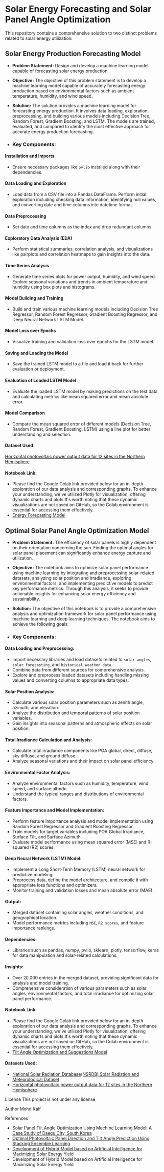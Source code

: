 # Solar Energy Forecasting and Solar Panel Angle Optimization 
This repository contains a comprehensive solution to two distinct problems related to solar energy utilization:

## **Solar Energy Production Forecasting Model**
- **Problem Statement:**
Design and develop a machine learning model capable of forecasting solar energy production.

- **Objective:**
The objective of this problem statement is to develop a machine learning model capable of accurately forecasting energy production based on environmental factors such as ambient temperature, humidity, and wind speed.

- **Solution:** 
The solution provides a machine learning model for forecasting energy production. It involves data loading, exploration, preprocessing, and building various models including Decision Tree, Random Forest, Gradient Boosting, and LSTM. The models are trained, evaluated, and compared to identify the most effective approach for accurate energy production forecasting.

- ###  **Key Components:**
  
#### **Installation and Imports**
- Ensure necessary packages like `pvlib` installed along with their dependencies.

#### **Data Loading and Exploration**
- Load data from a CSV file into a Pandas DataFrame. Perform initial exploration including checking data information, identifying null values, and converting date and time columns into datetime format.

#### **Data Preprocessing**
- Set date and time columns as the index and drop redundant columns.

#### **Exploratory Data Analysis (EDA)**
- Perform statistical summaries, correlation analysis, and visualizations like pairplots and correlation heatmaps to gain insights into the data.

#### **Time Series Analysis**
- Generate time series plots for power output, humidity, and wind speed. Explore seasonal variations and trends in ambient temperature and humidity using box plots and histograms.

#### **Model Building and Training**
- Build and train various machine learning models including Decision Tree Regressor, Random Forest Regressor, Gradient Boosting Regressor, and Deep Neural Network LSTM Model.

#### **Model Loss over Epochs**
- Visualize training and validation loss over epochs for the LSTM model.

#### **Saving and Loading the Model**
- Save the trained LSTM model to a file and load it back for further evaluation or deployment.

#### **Evaluation of Loaded LSTM Model**
- Evaluate the loaded LSTM model by making predictions on the test data and calculating metrics like mean squared error and mean absolute error.

#### **Model Comparison**
- Compare the mean squared error of different models (Decision Tree, Random Forest, Gradient Boosting, LSTM) using a line plot for better understanding and selection.

#### **Dataset Used**
[Horizontal photovoltaic power output data for 12 sites in the Northern Hemisphere](https://www.kaggle.com/datasets/saurabhshahane/northern-hemisphere-horizontal-photovoltaic)

#### **Notebook Link:** 
- Please find the Google Colab link provided below for an in-depth exploration of our data analysis and corresponding graphs. To enhance your understanding, we've utilized Plotly for visualization, offering dynamic charts and plots.It's worth noting that these dynamic visualizations are not saved on GitHub, so the Colab environment is essential for accessing them effectively.
- [Energy Forecasting Model](https://colab.research.google.com/drive/1zy4bHSD3aVoKNw62OoPv7KWO8cQDxxS-?usp=sharing)



## **Optimal Solar Panel Angle Optimization Model**
- **Problem Statement:**
The efficiency of solar panels is highly dependent on their orientation concerning the sun. Finding the optimal angles for solar panel placement can significantly enhance energy capture and utilization.

- **Objective:**
The notebook aims to optimize solar panel performance using machine learning by integrating and preprocessing solar-related datasets, analyzing solar position and irradiance, exploring environmental factors, and implementing predictive models to predict key performance metrics. Through this analysis, it seeks to provide actionable insights for enhancing solar energy efficiency and sustainability.

- **Solution:**
The objective of this notebook is to provide a comprehensive analysis and optimization framework for solar panel performance using machine learning and deep learning techniques. The notebook aims to achieve the following goals:

- ###  **Key Components:**

 ####  **Data Loading and Preprocessing:** 
  - Import necessary libraries and load datasets related to `solar angles`, `solar forecasting`, and `historical weather data`.
  - Combine data from different sources for comprehensive analysis.
  - Explore and preprocess loaded datasets including handling missing values and converting columns to appropriate data types.
  
#### **Solar Position Analysis:**

- Calculate various solar position parameters such as zenith angle, azimuth, and elevation.
- Analyze the distribution and temporal patterns of solar position variables.
- Gain insights into seasonal patterns and atmospheric effects on solar position.
  
#### **Total Irradiance Calculation and Analysis:**

- Calculate total irradiance components like POA global, direct, diffuse, sky diffuse, and ground diffuse.
- Analyze seasonal variations and their impact on solar panel efficiency.
  
#### **Environmental Factor Analysis:**

- Analyze environmental factors such as humidity, temperature, wind speed, and surface albedo.
- Understand the typical ranges and distributions of environmental factors.
  
#### **Feature Importance and Model Implementation:**

- Perform feature importance analysis and model implementation using Random Forest Regressor and Gradient Boosting Regressor.
- Train models for target variables including POA Global Irradiance, Surface Tilt, and Surface Azimuth.
- Evaluate model performance using mean squared error (MSE) and R-squared (R2) scores.
  
#### **Deep Neural Network (LSTM) Model:**

- Implement a Long Short-Term Memory (LSTM) neural network for predictive modeling.
- Preprocess data, define the model architecture, and compile it with appropriate loss functions and optimizers.
- Monitor training and validation losses and mean absolute error (MAE).

#### **Output:**
- Merged dataset containing solar angles, weather conditions, and geographical location.
- Model performance metrics including `MSE`, `R2 scores`, and feature importance rankings.

#### **Dependencies:**

- Libraries such as pandas, numpy, pvlib, sklearn, plotly, tensorflow, keras for data manipulation and solar-related calculations.

#### **Insights:** 

- Over 20,000 entries in the merged dataset, providing significant data for analysis and model training.
- Comprehensive consideration of various parameters such as solar angles, environmental factors, and total irradiance for optimizing solar panel performance.

#### **Notebook Link:** 
- Please find the Google Colab link provided below for an in-depth exploration of our data analysis and corresponding graphs. To enhance your understanding, we've utilized Plotly for visualization, offering dynamic charts and plots.It's worth noting that these dynamic visualizations are not saved on GitHub, so the Colab environment is essential for accessing them effectively.
- [Tilt Angle Optimization and Suggestions Model](https://colab.research.google.com/github/KaifAhmad1/SolarPack-Assessment/blob/main/Solar_Panel_Tilt_Angle_Optimization_and_Suggestions.ipynb)


#### **Datasets Used:** 
- [National Solar Radiation Database(NSRDB) Solar Radiation and Meteorological Dataset](https://www.kaggle.com/datasets/ibrahimkiziloklu/solar-radiation-dataset)
- [Horizontal photovoltaic power output data for 12 sites in the Northern Hemisphere](https://www.kaggle.com/datasets/saurabhshahane/northern-hemisphere-horizontal-photovoltaic)



License
This project is not under any license

Author
Mohd Kaif


References 
- [Solar Panel Tilt Angle Optimization Using Machine Learning Model: A Case Study of Daegu City, South Korea](https://www.mdpi.com/1996-1073/13/3/529)
- [Optimal Photovoltaic Panel Direction and Tilt Angle Prediction Using Stacking Ensemble Learning](https://www.frontiersin.org/articles/10.3389/fenrg.2022.865413/full)
- [Development of Hybrid Model based on Artificial Intelligence for Maximizing Solar Energy Yield](https://www.researchgate.net/publication/376601883_Development_of_Hybrid_Model_based_on_Artificial_Intelligence_for_Maximizing_Solar_Energy_Yield)
- Development of Hybrid Model based on Artificial Intelligence for Maximizing Solar Energy Yield

